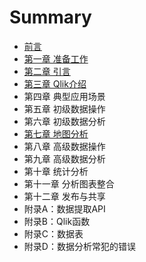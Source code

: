 # Summary

* [前言](README.md)
* [第一章 准备工作](chapter1.md)
* [第二章 引言](.md)
* [第三章 Qlik介绍](.md)
* 第四章 典型应用场景
* 第五章 初级数据操作
* 第六章 初级数据分析
* [第七章 地图分析](.md)
* 第八章 高级数据操作
* 第九章 高级数据分析
* 第十章 统计分析
* 第十一章 分析图表整合
* 第十二章 发布与共享
* 附录A：数据提取API
* 附录B：Qlik函数
* 附录C：数据表
* 附录D：数据分析常犯的错误

